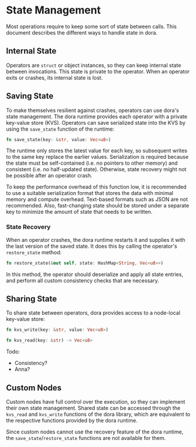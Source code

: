# State Management

Most operations require to keep some sort of state between calls. This document describes the different ways to handle state in dora.

## Internal State

Operators are `struct` or object instances, so they can keep internal state between invocations. This state is private to the operator. When an operator exits or crashes, its internal state is lost.

## Saving State

To make themselves resilient against crashes, operators can use dora's state management. The dora runtime provides each operator with a private key-value store (KVS). Operators can save serialized state into the KVS by using the `save_state` function of the runtime:

```rust
fn save_state(key: &str, value: Vec<u8>)
```

The runtime only stores the latest value for each key, so subsequent writes to the same key replace the earlier values. Serialization is required because the state must be self-contained (i.e. no pointers to other memory) and consistent (i.e. no half-updated state). Otherwise, state recovery might not be possible after an operator crash.

To keep the performance overhead of this function low, it is recommended to use a suitable serialization format that stores the data with minimal memory and compute overhead. Text-based formats such as JSON are not recommended. Also, fast-changing state should be stored under a separate key to minimize the amount of state that needs to be written.

### State Recovery

When an operator crashes, the dora runtime restarts it and supplies it with the last version of the saved state. It does this by calling the operator's `restore_state` method:

```rust
fn restore_state(&mut self, state: HashMap<String, Vec<u8>>)
```

In this method, the operator should deserialize and apply all state entries, and perform all custom consistency checks that are necessary.

## Sharing State

To share state between operators, dora provides access to a node-local key-value store:

```rust
fn kvs_write(key: &str, value: Vec<u8>)
```
```rust
fn kvs_read(key: &str) -> Vec<u8>
```

Todo:

- Consistency?
- Anna?


## Custom Nodes

Custom nodes have full control over the execution, so they can implement their own state management. Shared state can be accessed through the `kvs_read` and `kvs_write` functions of the dora library, which are equivalent to the respective functions provided by the dora runtime.

Since custom nodes cannot use the recovery feature of the dora runtime, the `save_state`/`restore_state` functions are not available for them.

